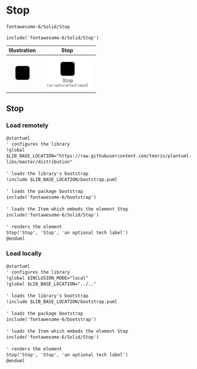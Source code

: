 # Stop


```text
fontawesome-6/Solid/Stop
```

```text
include('fontawesome-6/Solid/Stop')
```



| Illustration | Stop |
| :---: | :---: |
| ![illustration for Illustration](../../fontawesome-6/Solid/Stop.png) | ![illustration for Stop](../../fontawesome-6/Solid/Stop.Local.png) |




## Stop

### Load remotely
```plantuml
@startuml
' configures the library
!global $LIB_BASE_LOCATION="https://raw.githubusercontent.com/tmorin/plantuml-libs/master/distribution"

' loads the library's bootstrap
!include $LIB_BASE_LOCATION/bootstrap.puml

' loads the package bootstrap
include('fontawesome-6/bootstrap')

' loads the Item which embeds the element Stop
include('fontawesome-6/Solid/Stop')

' renders the element
Stop('Stop', 'Stop', 'an optional tech label')
@enduml
```

### Load locally
```plantuml
@startuml
' configures the library
!global $INCLUSION_MODE="local"
!global $LIB_BASE_LOCATION="../.."

' loads the library's bootstrap
!include $LIB_BASE_LOCATION/bootstrap.puml

' loads the package bootstrap
include('fontawesome-6/bootstrap')

' loads the Item which embeds the element Stop
include('fontawesome-6/Solid/Stop')

' renders the element
Stop('Stop', 'Stop', 'an optional tech label')
@enduml
```

